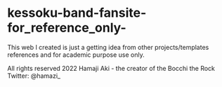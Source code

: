 # kessoku-band-fansite-for_reference_only-
This web I created is just a getting idea from other projects/templates references and for academic purpose use only.

All rights reserved 2022
Hamaji Aki - the creator of the Bocchi the Rock
Twitter: @hamazi_
